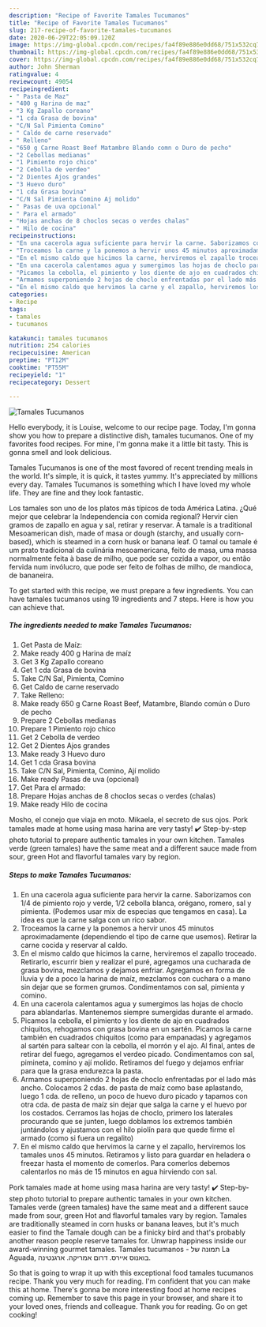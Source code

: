 ```yaml
---
description: "Recipe of Favorite Tamales Tucumanos"
title: "Recipe of Favorite Tamales Tucumanos"
slug: 217-recipe-of-favorite-tamales-tucumanos
date: 2020-06-29T22:05:09.120Z
image: https://img-global.cpcdn.com/recipes/fa4f89e886e0dd68/751x532cq70/tamales-tucumanos-foto-principal.jpg
thumbnail: https://img-global.cpcdn.com/recipes/fa4f89e886e0dd68/751x532cq70/tamales-tucumanos-foto-principal.jpg
cover: https://img-global.cpcdn.com/recipes/fa4f89e886e0dd68/751x532cq70/tamales-tucumanos-foto-principal.jpg
author: John Sherman
ratingvalue: 4
reviewcount: 49054
recipeingredient:
- " Pasta de Maz"
- "400 g Harina de maz"
- "3 Kg Zapallo coreano"
- "1 cda Grasa de bovina"
- "C/N Sal Pimienta Comino"
- " Caldo de carne reservado"
- " Relleno"
- "650 g Carne Roast Beef Matambre Blando comn o Duro de pecho"
- "2 Cebollas medianas"
- "1 Pimiento rojo chico"
- "2 Cebolla de verdeo"
- "2 Dientes Ajos grandes"
- "3 Huevo duro"
- "1 cda Grasa bovina"
- "C/N Sal Pimienta Comino Aj molido"
- " Pasas de uva opcional"
- " Para el armado"
- "Hojas anchas de 8 choclos secas o verdes chalas"
- " Hilo de cocina"
recipeinstructions:
- "En una cacerola agua suficiente para hervir la carne. Saborizamos con 1/4 de pimiento rojo y verde, 1/2 cebolla blanca, orégano, romero, sal y pimienta. (Podemos usar mix de especias que tengamos en casa). La idea es que la carne salga con un rico sabor."
- "Troceamos la carne y la ponemos a hervir unos 45 minutos aproximadamente (dependiendo el tipo de carne que usemos). Retirar la carne cocida y reservar al caldo."
- "En el mismo caldo que hicimos la carne, herviremos el zapallo troceado. Retirarlo, escurrir bien y realizar el puré, agregamos una cucharada de grasa bovina, mezclamos y dejamos enfriar. Agregamos en forma de lluvia y de a poco la harina de maíz, mezclamos con cuchara o a mano sin dejar que se formen grumos. Condimentamos con sal, pimienta y comino."
- "En una cacerola calentamos agua y sumergimos las hojas de choclo para ablandarlas. Mantenemos siempre sumergidas durante el armado."
- "Picamos la cebolla, el pimiento y los diente de ajo en cuadrados chiquitos, rehogamos con grasa bovina en un sartén. Picamos la carne también en cuadrados chiquitos (como para empanadas) y agregamos al sartén para saltear con la cebolla, el morrón y el ajo. Al final, antes de retirar del fuego, agregamos el verdeo picado. Condimentamos con sal, pimineta, comino y ají molido. Retiramos del fuego y dejamos enfriar para que la grasa endurezca la pasta."
- "Armamos superponiendo 2 hojas de choclo enfrentadas por el lado más ancho. Colocamos 2 cdas. de pasta de maíz como base aplastando, luego 1 cda. de relleno, un poco de huevo duro picado y tapamos con otra cda. de pasta de maíz sin dejar que salga la carne y el huevo por los costados. Cerramos las hojas de choclo, primero los laterales procurando que se junten, luego doblamos los extremos también juntándolos y ajustamos con el hilo piolín para que quede firme el armado (como si fuera un regalito)"
- "En el mismo caldo que hervimos la carne y el zapallo, herviremos los tamales unos 45 minutos. Retiramos y listo para guardar en heladera o freezar hasta el momento de comerlos. Para comerlos debemos calentarlos no más de 15 minutos en agua hirviendo con sal."
categories:
- Recipe
tags:
- tamales
- tucumanos

katakunci: tamales tucumanos 
nutrition: 254 calories
recipecuisine: American
preptime: "PT12M"
cooktime: "PT55M"
recipeyield: "1"
recipecategory: Dessert

---
```



![Tamales Tucumanos](https://img-global.cpcdn.com/recipes/fa4f89e886e0dd68/751x532cq70/tamales-tucumanos-foto-principal.jpg)

Hello everybody, it is Louise, welcome to our recipe page. Today, I'm gonna show you how to prepare a distinctive dish, tamales tucumanos. One of my favorites food recipes. For mine, I'm gonna make it a little bit tasty. This is gonna smell and look delicious.

Tamales Tucumanos is one of the most favored of recent trending meals in the world. It's simple, it is quick, it tastes yummy. It's appreciated by millions every day. Tamales Tucumanos is something which I have loved my whole life. They are fine and they look fantastic.

Los tamales son uno de los platos más típicos de toda América Latina. ¿Qué mejor que celebrar la Independencia con comida regional? Hervir cien gramos de zapallo en agua y sal, retirar y reservar. A tamale is a traditional Mesoamerican dish, made of masa or dough (starchy, and usually corn-based), which is steamed in a corn husk or banana leaf. O tamal ou tamale é um prato tradicional da culinária mesoamericana, feito de masa, uma massa normalmente feita à base de milho, que pode ser cozida a vapor, ou então fervida num invólucro, que pode ser feito de folhas de milho, de mandioca, de bananeira.


To get started with this recipe, we must prepare a few ingredients. You can have tamales tucumanos using 19 ingredients and 7 steps. Here is how you can achieve that.

<!--inarticleads1-->

##### The ingredients needed to make Tamales Tucumanos:

1. Get  Pasta de Maíz:
1. Make ready 400 g Harina de maíz
1. Get 3 Kg Zapallo coreano
1. Get 1 cda Grasa de bovina
1. Take C/N Sal, Pimienta, Comino
1. Get  Caldo de carne reservado
1. Take  Relleno:
1. Make ready 650 g Carne Roast Beef, Matambre, Blando común o Duro de pecho
1. Prepare 2 Cebollas medianas
1. Prepare 1 Pimiento rojo chico
1. Get 2 Cebolla de verdeo
1. Get 2 Dientes Ajos grandes
1. Make ready 3 Huevo duro
1. Get 1 cda Grasa bovina
1. Take C/N Sal, Pimienta, Comino, Ají molido
1. Make ready  Pasas de uva (opcional)
1. Get  Para el armado:
1. Prepare Hojas anchas de 8 choclos secas o verdes (chalas)
1. Make ready  Hilo de cocina


Mosho, el conejo que viaja en moto. Mikaela, el secreto de sus ojos. Pork tamales made at home using masa harina are very tasty! ✔️ Step-by-step photo tutorial to prepare authentic tamales in your own kitchen. Tamales verde (green tamales) have the same meat and a different sauce made from sour, green Hot and flavorful tamales vary by region. 

<!--inarticleads2-->

##### Steps to make Tamales Tucumanos:

1. En una cacerola agua suficiente para hervir la carne. Saborizamos con 1/4 de pimiento rojo y verde, 1/2 cebolla blanca, orégano, romero, sal y pimienta. (Podemos usar mix de especias que tengamos en casa). La idea es que la carne salga con un rico sabor.
1. Troceamos la carne y la ponemos a hervir unos 45 minutos aproximadamente (dependiendo el tipo de carne que usemos). Retirar la carne cocida y reservar al caldo.
1. En el mismo caldo que hicimos la carne, herviremos el zapallo troceado. Retirarlo, escurrir bien y realizar el puré, agregamos una cucharada de grasa bovina, mezclamos y dejamos enfriar. Agregamos en forma de lluvia y de a poco la harina de maíz, mezclamos con cuchara o a mano sin dejar que se formen grumos. Condimentamos con sal, pimienta y comino.
1. En una cacerola calentamos agua y sumergimos las hojas de choclo para ablandarlas. Mantenemos siempre sumergidas durante el armado.
1. Picamos la cebolla, el pimiento y los diente de ajo en cuadrados chiquitos, rehogamos con grasa bovina en un sartén. Picamos la carne también en cuadrados chiquitos (como para empanadas) y agregamos al sartén para saltear con la cebolla, el morrón y el ajo. Al final, antes de retirar del fuego, agregamos el verdeo picado. Condimentamos con sal, pimineta, comino y ají molido. Retiramos del fuego y dejamos enfriar para que la grasa endurezca la pasta.
1. Armamos superponiendo 2 hojas de choclo enfrentadas por el lado más ancho. Colocamos 2 cdas. de pasta de maíz como base aplastando, luego 1 cda. de relleno, un poco de huevo duro picado y tapamos con otra cda. de pasta de maíz sin dejar que salga la carne y el huevo por los costados. Cerramos las hojas de choclo, primero los laterales procurando que se junten, luego doblamos los extremos también juntándolos y ajustamos con el hilo piolín para que quede firme el armado (como si fuera un regalito)
1. En el mismo caldo que hervimos la carne y el zapallo, herviremos los tamales unos 45 minutos. Retiramos y listo para guardar en heladera o freezar hasta el momento de comerlos. Para comerlos debemos calentarlos no más de 15 minutos en agua hirviendo con sal.


Pork tamales made at home using masa harina are very tasty! ✔️ Step-by-step photo tutorial to prepare authentic tamales in your own kitchen. Tamales verde (green tamales) have the same meat and a different sauce made from sour, green Hot and flavorful tamales vary by region. Tamales are traditionally steamed in corn husks or banana leaves, but it&#39;s much easier to find the Tamale dough can be a finicky bird and that&#39;s probably another reason people reserve tamales for. Unwrap happiness inside our award-winning gourmet tamales. Tamales tucumanos - תמונה של ‪La Aguada‬, בואנוס איירס. דרום אמריקה. ארגנטינה. 

So that is going to wrap it up with this exceptional food tamales tucumanos recipe. Thank you very much for reading. I'm confident that you can make this at home. There's gonna be more interesting food at home recipes coming up. Remember to save this page in your browser, and share it to your loved ones, friends and colleague. Thank you for reading. Go on get cooking!
